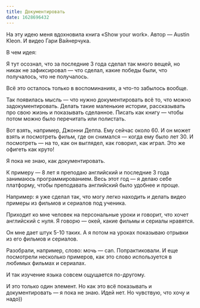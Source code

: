 ```yaml
---
title: Документировать
date: 1628696432
---
```


На эту идею меня вдохновила книга «Show your work». Автор — Austin Kleon. И видео Гари Вайнерчука.

В чем идея:

Я тут осознал, что за последние 3 года сделал так много вещей, но никак не зафикcировал — что сделал, какие победы были, что получалось, что не получалось.

Всё это осталось только в воспоминаниях, а что-то забылось вообще.

Так появилась мысль — что нужно документировать всё то, что можно задокументировать. Делать такие маленькие истории, рассказывать про свою жизнь и показывать сделанное. Писать как книгу — чтобы потом можно было перечитать или полистать.

Вот взять, например, Джонни Деппа. Ему сейчас около 60. И он может взять и посмотреть фильм, где он снимался — когда ему было лет 30. И посмотреть — на то, как он выглядел, как говорил, как играл. Это же офигеть как круто!

Я пока не знаю, как документировать. 

К примеру — 8 лет я преподаю английский и последние 3 года занимаюсь программированием. Весь этот год — я делаю себе платформу, чтобы преподавать английский было удобнее и проще. 

Например: я уже сделал так, что могу легко находить и делать видео примеры из фильмов и сериалов под ученика.

Приходит ко мне человек на персональные уроки и говорит, что хочет английский с нуля. Я говорю — окей, какие фильмы и сериалы нравятся. 

Он мне дает штук 5-10 таких. А я потом на уроках показываю отрывки из его фильмов и сериалов.

Разобрали, например, слово: мочь — can. Попрактиковали. И еще посмотрели несколько примеров, как это слово используется в любимых фильмах и сериалах.

И так изучение языка совсем ощущается по-другому.

И это только один элемент. Но как это всё показывать и документировать — я пока не знаю. Идей нет. Но чувствую, что хочу и надо))